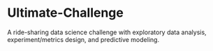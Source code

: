 # Ultimate-Challenge
A ride-sharing data science challenge with exploratory data analysis, experiment/metrics design, and predictive modeling.
